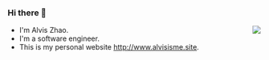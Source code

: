 ### Hi there 👋

<img align="right" src="https://github-readme-stats.vercel.app/api?username=alvisisme&show_icons=true&icon_color=805AD5&text_color=718096&bg_color=ffffff&hide_title=true" />

- I'm Alvis Zhao.
- I'm a software engineer.
- This is my personal website http://www.alvisisme.site.

<!--
**alvisisme/alvisisme** is a ✨ _special_ ✨ repository because its `README.md` (this file) appears on your GitHub profile.

Here are some ideas to get you started:

- 🔭 I’m currently working on ...
- 🌱 I’m currently learning ...
- 👯 I’m looking to collaborate on ...
- 🤔 I’m looking for help with ...
- 💬 Ask me about ...
- 📫 How to reach me: ...
- 😄 Pronouns: ...
- ⚡ Fun fact: ...
-->
